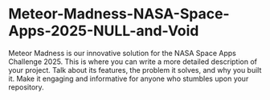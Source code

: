 # Meteor-Madness-NASA-Space-Apps-2025-NULL-and-Void
Meteor Madness is our innovative solution for the NASA Space Apps Challenge 2025. This is where you can write a more detailed description of your project. Talk about its features, the problem it solves, and why you built it. Make it engaging and informative for anyone who stumbles upon your repository.
